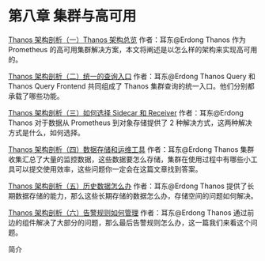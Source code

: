 # 第八章 集群与高可用


[Thanos 架构剖析（一）Thanos 架构总览](https://xie.infoq.cn/article/e723b90fabb9b00437d0de96b)
作者：耳东@Erdong
Thanos 作为 Prometheus 的高可用集群解决方案，本文将阐述是以怎么样的架构来实现高可用的。

 [Thanos 架构剖析（二）统一的查询入口](https://xie.infoq.cn/article/5ab89983485aaddf1d720d4a3)
作者：耳东@Erdong
Thanos Query 和 Thanos Query Frontend 共同组成了 Thanos 集群查询的统一入口。他们分别都承载了哪些功能。

 [Thanos 架构剖析（三）如何选择 Sidecar 和 Receiver](https://xie.infoq.cn/article/90aacf029c51607cd66c1500c)
作者：耳东@Erdong
Thanos 对于数据从 Prometheus 到对象存储提供了 2 种解决方式，这两种解决方式是什么，如何选择。


 [Thanos 架构剖析（四）数据存储和运维工具](https://xie.infoq.cn/article/bfb79dca2d799047b0543fdad)
作者：耳东@Erdong
Thanos 集群收集汇总了大量的监控数据，这些数据要怎么存储，集群在使用过程中有哪些小工具可以提交使用效率，这些问题你一定会在这篇文章找到答案。

 [Thanos 架构剖析（五）历史数据怎么办](https://xie.infoq.cn/article/de2aa01efc7be8087fb105aff)
作者：耳东@Erdong
Thanos 提供了长期数据存储的能力，那么这些长期存储的数据怎么办，存储空间的问题如何解决。

 [Thanos 架构剖析（六）告警规则如何管理](https://xie.infoq.cn/article/81226d4a588ec0f90aeef58fd)
作者：耳东@Erdong
Thanos 通过前边的组件解决了大部分的问题，那么最后告警规则怎么办，这一篇我们来看这个问题。


简介